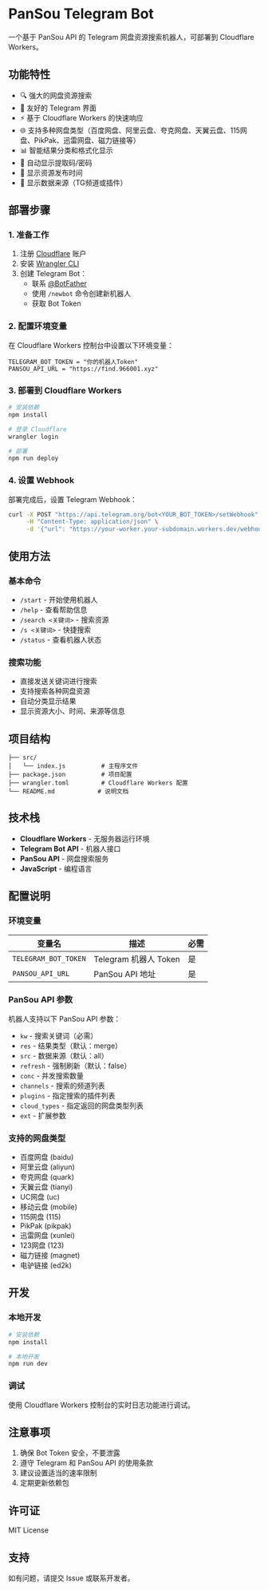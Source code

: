 # PanSou Telegram Bot

一个基于 PanSou API 的 Telegram 网盘资源搜索机器人，可部署到 Cloudflare Workers。

## 功能特性

- 🔍 强大的网盘资源搜索
- 📱 友好的 Telegram 界面
- ⚡ 基于 Cloudflare Workers 的快速响应
- 🌐 支持多种网盘类型（百度网盘、阿里云盘、夸克网盘、天翼云盘、115网盘、PikPak、迅雷网盘、磁力链接等）
- 📊 智能结果分类和格式化显示
- 🔑 自动显示提取码/密码
- 📅 显示资源发布时间
- 🔗 显示数据来源（TG频道或插件）

## 部署步骤

### 1. 准备工作

1. 注册 [Cloudflare](https://cloudflare.com) 账户
2. 安装 [Wrangler CLI](https://developers.cloudflare.com/workers/wrangler/install-and-update/)
3. 创建 Telegram Bot：
   - 联系 [@BotFather](https://t.me/botfather)
   - 使用 `/newbot` 命令创建新机器人
   - 获取 Bot Token

### 2. 配置环境变量

在 Cloudflare Workers 控制台中设置以下环境变量：

```
TELEGRAM_BOT_TOKEN = "你的机器人Token"
PANSOU_API_URL = "https://find.966001.xyz"
```

### 3. 部署到 Cloudflare Workers

```bash
# 安装依赖
npm install

# 登录 Cloudflare
wrangler login

# 部署
npm run deploy
```

### 4. 设置 Webhook

部署完成后，设置 Telegram Webhook：

```bash
curl -X POST "https://api.telegram.org/bot<YOUR_BOT_TOKEN>/setWebhook" \
     -H "Content-Type: application/json" \
     -d '{"url": "https://your-worker.your-subdomain.workers.dev/webhook"}'
```

## 使用方法

### 基本命令

- `/start` - 开始使用机器人
- `/help` - 查看帮助信息
- `/search <关键词>` - 搜索资源
- `/s <关键词>` - 快捷搜索
- `/status` - 查看机器人状态

### 搜索功能

- 直接发送关键词进行搜索
- 支持搜索各种网盘资源
- 自动分类显示结果
- 显示资源大小、时间、来源等信息

## 项目结构

```
├── src/
│   └── index.js          # 主程序文件
├── package.json          # 项目配置
├── wrangler.toml         # Cloudflare Workers 配置
└── README.md            # 说明文档
```

## 技术栈

- **Cloudflare Workers** - 无服务器运行环境
- **Telegram Bot API** - 机器人接口
- **PanSou API** - 网盘搜索服务
- **JavaScript** - 编程语言

## 配置说明

### 环境变量

| 变量名 | 描述 | 必需 |
|--------|------|------|
| `TELEGRAM_BOT_TOKEN` | Telegram 机器人 Token | 是 |
| `PANSOU_API_URL` | PanSou API 地址 | 是 |

### PanSou API 参数

机器人支持以下 PanSou API 参数：

- `kw` - 搜索关键词（必需）
- `res` - 结果类型（默认：merge）
- `src` - 数据来源（默认：all）
- `refresh` - 强制刷新（默认：false）
- `conc` - 并发搜索数量
- `channels` - 搜索的频道列表
- `plugins` - 指定搜索的插件列表
- `cloud_types` - 指定返回的网盘类型列表
- `ext` - 扩展参数

### 支持的网盘类型

- 百度网盘 (baidu)
- 阿里云盘 (aliyun)
- 夸克网盘 (quark)
- 天翼云盘 (tianyi)
- UC网盘 (uc)
- 移动云盘 (mobile)
- 115网盘 (115)
- PikPak (pikpak)
- 迅雷网盘 (xunlei)
- 123网盘 (123)
- 磁力链接 (magnet)
- 电驴链接 (ed2k)

## 开发

### 本地开发

```bash
# 安装依赖
npm install

# 本地开发
npm run dev
```

### 调试

使用 Cloudflare Workers 控制台的实时日志功能进行调试。

## 注意事项

1. 确保 Bot Token 安全，不要泄露
2. 遵守 Telegram 和 PanSou API 的使用条款
3. 建议设置适当的速率限制
4. 定期更新依赖包

## 许可证

MIT License

## 支持

如有问题，请提交 Issue 或联系开发者。
